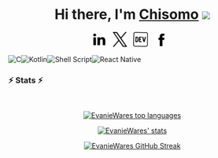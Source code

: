<div align="center">
  <h1>Hi there, I'm <a href="https://evaniewares.github.io/">Chisomo</a> <img src="https://media.giphy.com/media/hvRJCLFzcasrR4ia7z/giphy.gif" width="25px"></h1>
</div>
<p align='center'>
  <a href="https://www.linkedin.com/in/chisopsyelera/"><img height="30" src="https://raw.githubusercontent.com/EvanieWares/EvanieWares/main/linkedin.png?raw=true"></a>&nbsp;&nbsp;
  <a href="https://twitter.com/EvanieWares"><img height="30" src="https://raw.githubusercontent.com/EvanieWares/EvanieWares/main/twitter.png?raw=true"></a>&nbsp;&nbsp;
  <a href="https://evaniewares.github.io/"><img height="30" src="https://raw.githubusercontent.com/EvanieWares/EvanieWares/main/dev.png?raw=true"></a>&nbsp;&nbsp;
  <a href="https://web.facebook.com/chisomo.psyelera"><img height="30" src="https://raw.githubusercontent.com/EvanieWares/EvanieWares/main/facebook.png?raw=true"></a>&nbsp;&nbsp;
</p>

<img align="left" alt="C" src="https://img.shields.io/badge/c-%2300599C.svg?style=for-the-badge&logo=c&logoColor=white" />
<img align="left" alt="Kotlin" src="https://img.shields.io/badge/Kotlin-0095D5?&style=for-the-badge&logo=kotlin&logoColor=white" />
<img align="left" alt="Shell Script" src="https://img.shields.io/badge/Shell_Script-121011?style=for-the-badge&logo=gnu-bash&logoColor=white" />
<img alt="React Native" src="https://img.shields.io/badge/React_Native-20232A?style=for-the-badge&logo=react&logoColor=61DAFB" />

### ⚡ Stats ⚡
</br>


<p align='center'>
  <a href="#"><img src="https://github-readme-stats.vercel.app/api?username=EvanieWares&show_icons=true&count_private=true&theme=radical" width="350" alt="EvanieWares top languages"></a>
</p>

<p align='center'>
  <a href="#"><img src="https://github-readme-stats.vercel.app/api/top-langs/?username=EvanieWares&langs_count=10&layout=compact&theme=radical" width="350" alt="EvanieWares' stats"></a>
</p>

<p align='center'>
  <a href="#"><img src="https://streak-stats.demolab.com/?user=EvanieWares&theme=radical" width="350" alt="EvanieWares GitHub Streak"></a>
</p>
